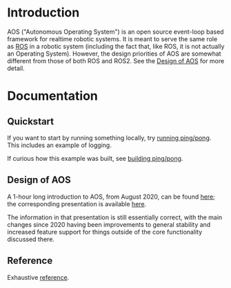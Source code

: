 # Introduction

AOS ("Autonomous Operating System") is an open source event-loop based framework for
realtime robotic systems. It is meant to serve the same role as
[ROS](https://www.ros.org/) in a robotic system (including the fact that, like
ROS, it is not actually an Operating System). However, the design priorities of
AOS are somewhat different from those of both ROS and ROS2. See the [Design of
AOS](#design-of-aos) for more detail.

# Documentation

## Quickstart
If you want to start by running something locally, try [running ping/pong](run_ping_pong.md). This includes an example of logging.

If curious how this example was built, see [building ping/pong](build_ping_pong.md).

## Design of AOS

A 1-hour long introduction to AOS, from August 2020, can be found
[here][youtube]; the corresponding
presentation is available
[here][slidedeck].

The information in that presentation is still essentially correct, with the main
changes since 2020 having been improvements to general stability and increased
feature support for things outside of the core functionality discussed there.

[youtube]: https://www.youtube.com/watch?v=vE1Ll5KDNQU
[slidedeck]: https://docs.google.com/presentation/d/1G4J2a47f3v1m1Wq2ZO5pEADg6yJirEh07INRywv-4BQ/edit?usp=sharing

## Reference
Exhaustive [reference](reference.md).
